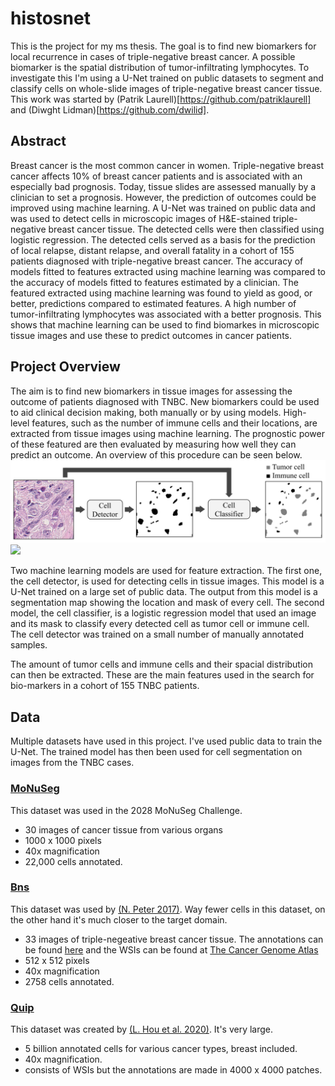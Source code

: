 # histosnet
This is the project for my ms thesis. The goal is to find new biomarkers for local recurrence in cases of triple-negative breast cancer. A possible biomarker is the spatial distribution of tumor-infiltrating lymphocytes. To investigate this I'm using a U-Net trained on public datasets to segment and classify cells on whole-slide images of triple-negative breast cancer tissue. This work was started by (Patrik Laurell)[https://github.com/patriklaurell] and (Diwght Lidman)[https://github.com/dwilid].

## Abstract
Breast cancer is the most common cancer in women. Triple-negative breast cancer affects 10% of breast cancer patients and is associated with an especially bad prognosis. Today, tissue slides are assessed manually by a clinician to set a prognosis. However, the prediction of outcomes could be improved using machine learning. A U-Net was trained on public data and was used to detect cells in microscopic images of  H\&E-stained triple-negative breast cancer tissue. The detected cells were then classified using logistic regression. The detected cells served as a basis for the prediction of local relapse, distant relapse, and overall fatality in a cohort of 155 patients diagnosed with triple-negative breast cancer. The accuracy of models fitted to features extracted using machine learning was compared to the accuracy of models fitted to features estimated by a clinician. The featured extracted using machine learning was found to yield as good, or better, predictions compared to estimated features. A high number of tumor-infiltrating lymphocytes was associated with a better prognosis. This shows that machine learning can be used to find biomarkes in microscopic tissue images and use these to predict outcomes in cancer patients.

## Project Overview
The aim is to find new biomarkers in tissue images for assessing the outcome of patients diagnosed with TNBC. New biomarkers could be used to aid clinical decision making, both manually or by using models. High-level features, such as the number of immune cells and their locations, are extracted from tissue images using machine learning. The prognostic power of these featured are then evaluated by measuring how well they can predict an outcome. An overview of this procedure can be seen below.
![Alt text](./docs/overview.svg)
<img src="./docs/overview.svg)">

Two machine learning models are used for feature extraction. The first one, the cell detector, is used for detecting cells in tissue images. This model is a U-Net trained on a large set of public data. The output from this model is a segmentation map showing the location and mask of every cell. The second model, the cell classifier, is a logistic regression model that used an image and its mask to classify every detected cell as tumor cell or immune cell. The cell detector was trained on a small number of manually annotated samples.

The amount of tumor cells and immune cells and their spacial distribution can then be extracted. These are the main features used in the search for bio-markers in a cohort of 155 TNBC patients.

## Data
Multiple datasets have used in this project. I've used public data to train the U-Net. The trained model has then been used for cell segmentation on images from the TNBC cases.

### [MoNuSeg](https://monuseg.grand-challenge.org/Data/)
This dataset was used in the 2028 MoNuSeg Challenge.
* 30 images of cancer tissue from various organs
* 1000 x 1000 pixels
* 40x magnification
* 22,000 cells annotated.

### [Bns](http://members.cbio.mines-paristech.fr/~pnaylor/BNS.zip)
This dataset was used by [(N. Peter 2017)](https://ieeexplore.ieee.org/document/7950669). Way fewer cells in this dataset, on the other hand it's much closer to the target domain.
* 33 images of triple-negeative breast cancer tissue. The annotations can be found [here](https://wiki.cancerimagingarchive.net/display/DOI/Dataset+of+Segmented+Nuclei+in+Hematoxylin+and+Eosin+Stained+Histopathology+Images) and the WSIs can be found at [The Cancer Genome Atlas](https://cancergenome.nih.gov/)
* 512 x 512 pixels
* 40x magnification
* 2758 cells annotated.

### [Quip]()
This dataset was created by [(L. Hou et al. 2020)](https://www.nature.com/articles/s41597-020-0528-1). It's very large.
* 5 billion annotated cells for various cancer types, breast included.
* 40x magnification.
* consists of WSIs but the annotations are made in 4000 x 4000 patches.
